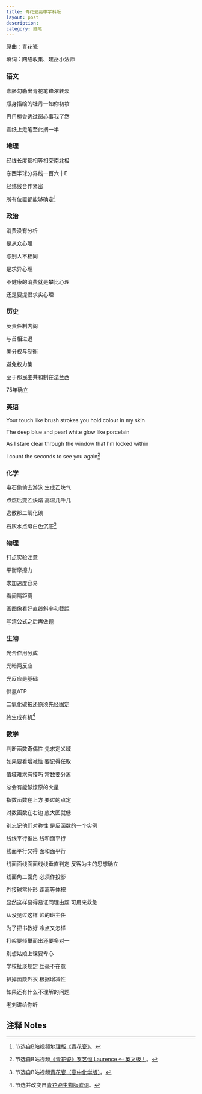 ```yaml
---
title: 青花瓷高中学科版
layout: post
description: 
category: 随笔
---
```


原曲：青花瓷

填词：网络收集、建岳小法师

### 语文

素胚勾勒出青花笔锋浓转淡

瓶身描绘的牡丹一如你初妆

冉冉檀香透过窗心事我了然

宣纸上走笔至此搁一半

### 地理

经线长度都相等相交南北极

东西半球分界线一百六十E

经纬线合作紧密

所有位置都能够确定[^1]

[^1]: 节选自B站视频[地理版《青花瓷》](https://www.bilibili.com/video/BV1fE41147An)。

### 政治

消费没有分析

是从众心理

与别人不相同

是求异心理

不健康的消费就是攀比心理

还是要提倡求实心理

### 历史

英责任制内阁

与首相进退

美分权与制衡

避免权力集

至于那民主共和制在法兰西

75年确立

### 英语

Your touch like brush strokes you hold colour in my skin

The deep blue and pearl white glow like porcelain

As I stare clear through the window that I'm locked within

I count the seconds to see you again[^2]

[^2]: 节选自B站视频[《青花瓷》罗艺恒 Laurence ～ 英文版！](https://www.bilibili.com/video/BV1mJ411L7ye)。

### 化学

电石偷偷去游泳 生成乙炔气

点燃后变乙炔焰 高温几千几

逸散那二氧化碳

石灰水点缀白色沉底[^3]

[^3]: 节选自B站视频[青花瓷（高中化学版）](https://www.bilibili.com/video/BV1Qx411P7Px)。

### 物理

打点实验注意

平衡摩擦力

求加速度容易

看间隔距离

画图像看好直线斜率和截距

写清公式之后再做题

### 生物

光合作用分成

光暗两反应

光反应是基础

供氢ATP

二氧化碳被还原须先经固定

终生成有机[^4]

[^4]: 节选并改变自[青花瓷生物版歌词](https://wenku.baidu.com/view/bf320ca0a3116c175f0e7cd184254b35effd1a44.html?_wkts_=1713080353885)。

### 数学

判断函数奇偶性 先求定义域

如果要看增减性 要记得任取

值域难求有技巧 常数要分离

总会有能够燎原的火星

指数函数在上方 要过的点定

对数函数在右边 底大图就低

别忘记他们对称性 是反函数的一个实例

线线平行推出 线和面平行

线面平行又得 面和面平行

线面面线面面线线垂直判定 反客为主的思想确立

线面角二面角 必须作投影

外接球常补形 距离等体积

显然这样易得易证同理由题 可用来救急

从没见过这样 帅的班主任

为了把书教好 冷点又怎样

打架要倾巢而出还要多对一

别想姑娘上课要专心

学校扯淡规定 丝毫不在意

扒掉函数外衣 根据增减性

如果还有什么不理解的问题

老刘讲给你听

## 注释 Notes
